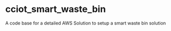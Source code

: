 # cciot_smart_waste_bin
A code base for a detailed AWS Solution to setup a smart waste bin solution
